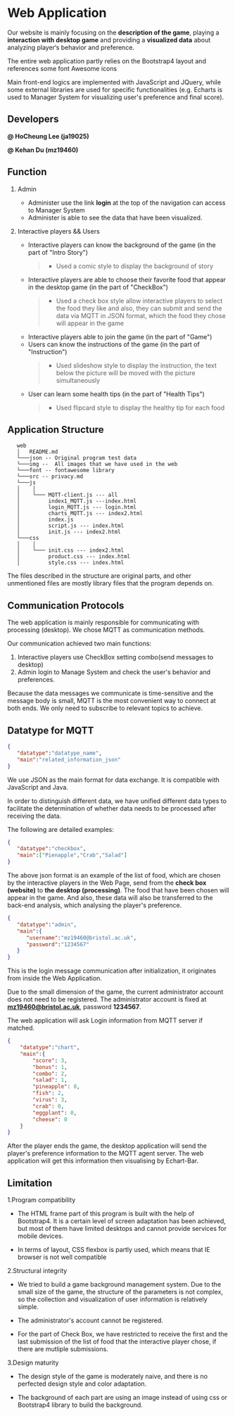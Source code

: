 # Web Application

Our website is mainly focusing on the **description of the game**, playing a **interaction with desktop game** and providing a **visualized data** about analyzing player‘s behavior and preference.

The entire web application partly relies on the Bootstrap4 layout and references some font Awesome icons

Main front-end logics are implemented with JavaScript and JQuery, while some external libraries are used for specific functionalities (e.g. Echarts is used to Manager System for visualizing user's preference and final score).

## Developers

**@ HoCheung Lee (ja19025)**

**@ Kehan Du (mz19460)**

## Function

1. Admin
   * Administer use the link **login** at the top of the navigation can access to Manager System
   * Administer is able to see the data that have been visualized.
  
2. Interactive players && Users
   * Interactive players can know the background of the game (in the part of "Intro Story")
      > * Used a comic style to display the background of story
   * Interactive players are able to choose their favorite food that appear in the desktop game (in the part of "CheckBox")
      > * Used a check box style allow interactive players to select the food they like and also, they can submit and send the data via  MQTT in JSON format, which the food they chose will appear in the game
   * Interactive players able to join the game (in the part of "Game")
   * Users can know the instructions of the game (in the part of "Instruction")
      > * Used slideshow style to display the instruction, the text below the picture will be moved with the picture simultaneously
   * User can learn some health tips (in the part of "Health Tips")
      > * Used flipcard style to display the healthy tip for each food
 
## Application Structure
 ```
    web
    │   README.md
    └───json -- Original program test data
    └───img --  All images that we have used in the web
    └───font -- fontawesome library
    └───src -- privacy.md
    └───js
    │    │
    │    └─── MQTT-client.js --- all
    │         index1_MQTT.js ---index.html
    │         login_MQTT.js --- login.html
    │         charts_MQTT.js --- index2.html
    │         index.js
    │         script.js --- index.html
    │         init.js --- index2.html
    └───css
    │    │
    │    └─── init.css --- index2.html
    │         product.css --- index.html
    │         style.css --- index.html
```
The files described in the structure are original parts, and other unmentioned files are mostly library files that the program depends on.

## Communication Protocols 
The web application is mainly responsible for communicating with processing (desktop). We chose MQTT as communication methods.

Our communication achieved two main functions:
1. Interactive players use CheckBox setting combo(send messages to desktop)
2. Admin login to Manage System and check the user's behavior and preferences. 

Because the data messages we communicate is time-sensitive and the message body is small, MQTT is the most convenient way to connect at both ends. We only need to subscribe to relevant topics to achieve.


## Datatype for MQTT
```json
{
   "datatype":"datatype_name",
   "main":"related_information_json"
}
```
We use JSON as the main format for data exchange. It is compatible with JavaScript and Java. 

In order to distinguish different data, we have unified different data types to facilitate the determination of whether data needs to be processed after receiving the data. 

The following are detailed examples:

```json
{
   "datatype":"checkbox",
   "main":["Pienapple","Crab","Salad"]
}
```
The above json format is an example of the list of food, which are chosen by the interactive players in the Web Page, send from the **check box (website)** to **the desktop (processing)**. The food that have been chosen will appear in the game. And also, these data will also be transferred to the back-end analysis, which analysing the player's preference.

```json
{
   "datatype":"admin",
   "main":{
      "username":"mz19460@bristol.ac.uk",
      "password":"1234567"
   }
}
```
This is the login message communication after initialization, it originates from inside the Web Application.

Due to the small dimension of the game, the current administrator account does not need to be registered. The administrator account is fixed at **mz19460@bristol.ac.uk**, password **1234567**.

The web application will  ask Login  information from MQTT server if matched.

```json
{
    "datatype":"chart",
    "main":{
        "score": 3,
        "bonus": 1,
        "combo": 2,
        "salad": 1,
        "pineapple": 0,
        "fish": 2,
        "virus": 3,
        "crab": 0,
        "eggplant": 0,
        "cheese": 0
    }
}
```
After the player ends the game, the desktop application will send the player's preference information to the MQTT agent server. The web application will get this information then visualising by Echart-Bar. 

## Limitation

1.Program compatibility

- The HTML frame part of this program is built with the help of Bootstrap4. It is a certain level of screen adaptation has been achieved, but most of them have limited desktops and cannot provide services for mobile devices.

- In terms of layout, CSS flexbox is partly used, which means that IE browser is not well compatible

2.Structural integrity

- We tried to build a game background management system. Due to the small size of the game, the structure of the parameters is not complex, so the collection and visualization of user information is relatively simple.

- The administrator's account cannot be registered.

- For the part of Check Box, we have restricted to receive the first and the last submission of the list of food that the interactive player chose, if there are mutliple submissions.

3.Design maturity

- The design style of the game is moderately naive, and there is no perfected design style and color adaptation.

- The background of each part are using an image instead of using css or Bootstrap4 library to build the background.

